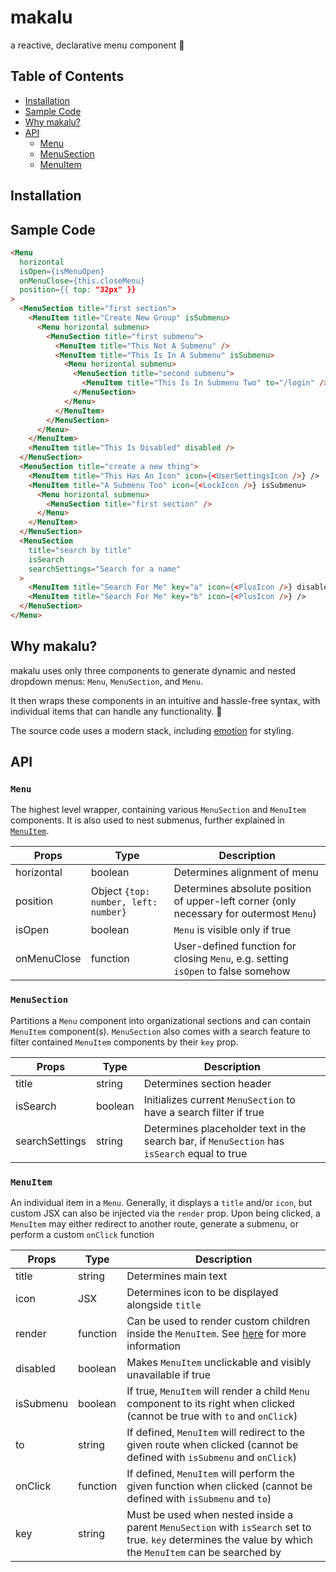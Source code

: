 # makalu

a reactive, declarative menu component :mount_fuji:

## Table of Contents
  - [Installation](#installation)
  - [Sample Code](#sample-code)
  - [Why makalu?](#why-makalu)
  - [API](#api)
    - [Menu](#menu)
    - [MenuSection](#menusection)
    - [MenuItem](#menuitem)

## Installation
## Sample Code

```html
<Menu
  horizontal
  isOpen={isMenuOpen}
  onMenuClose={this.closeMenu}
  position={{ top: "32px" }}
>
  <MenuSection title="first section">
    <MenuItem title="Create New Group" isSubmenu>
      <Menu horizontal submenu>
        <MenuSection title="first submenu">
          <MenuItem title="This Not A Submenu" />
          <MenuItem title="This Is In A Submenu" isSubmenu>
            <Menu horizontal submenu>
              <MenuSection title="second submenu">
                <MenuItem title="This Is In Submenu Two" to="/login" />
              </MenuSection>
            </Menu>
          </MenuItem>
        </MenuSection>
      </Menu>
    </MenuItem>
    <MenuItem title="This Is Disabled" disabled />
  </MenuSection>
  <MenuSection title="create a new thing">
    <MenuItem title="This Has An Icon" icon={<UserSettingsIcon />} />
    <MenuItem title="A Submenu Too" icon={<LockIcon />} isSubmenu>
      <Menu horizontal submenu>
        <MenuSection title="first section" />
      </Menu>
    </MenuItem>
  </MenuSection>
  <MenuSection
    title="search by title"
    isSearch
    searchSettings="Search for a name"
  >
    <MenuItem title="Search For Me" key="a" icon={<PlusIcon />} disabled />
    <MenuItem title="Search For Me" key="b" icon={<PlusIcon />} />
  </MenuSection>
</Menu>
```
## Why makalu?
makalu uses only three components to generate dynamic and nested dropdown menus: `Menu`, `MenuSection`, and `Menu`.  
  
It then wraps these components in an intuitive and hassle-free syntax, with individual items that can handle any functionality. :helicopter:  
  
The source code uses a modern stack, including [emotion](https://emotion.sh/docs/introduction) for styling.
## API
### `Menu`
The highest level wrapper, containing various `MenuSection` and `MenuItem` components. It is also used to nest submenus, further explained in [`MenuItem`](#menuitem).  
  
  
| Props |  Type  | Description |
| ------| ------ | ------------|
| horizontal | boolean | Determines alignment of menu |
| position | Object `{top: number, left: number}` | Determines absolute position of upper-left corner (only necessary for outermost `Menu`) |
| isOpen | boolean | `Menu` is visible only if true |
| onMenuClose | function | User-defined function for closing `Menu`, e.g. setting `isOpen` to false somehow|
### `MenuSection`
Partitions a `Menu` component into organizational sections and can contain `MenuItem` component(s). `MenuSection` also comes with a search feature to filter contained `MenuItem` components by their `key` prop.  
  
  
| Props |  Type  | Description |
| ------| ------ | ------------|
| title | string | Determines section header |
| isSearch | boolean | Initializes current `MenuSection` to have a search filter if true |
| searchSettings | string | Determines placeholder text in the search bar, if `MenuSection` has `isSearch` equal to true |
### `MenuItem`
An individual item in a `Menu`. Generally, it displays a `title` and/or `icon`, but custom JSX can also be injected via the `render` prop. Upon being clicked, a `MenuItem` may either redirect to another route, generate a submenu, or perform a custom `onClick` function  
  
  
| Props |  Type  | Description |
| ------| ------ | ------------|
| title | string | Determines main text |
| icon | JSX | Determines icon to be displayed alongside `title` |
| render | function | Can be used to render custom children inside the `MenuItem`. See [here](https://reactjs.org/docs/render-props.html) for more information |
| disabled | boolean | Makes `MenuItem` unclickable and visibly unavailable if true |
| isSubmenu | boolean | If true, `MenuItem` will render a child `Menu` component to its right when clicked (cannot be true with `to` and `onClick`)
| to | string | If defined, `MenuItem` will redirect to the given route when clicked (cannot be defined with `isSubmenu` and `onClick`) |
| onClick | function | If defined, `MenuItem` will perform the given function when clicked (cannot be defined with `isSubmenu` and `to`)|
| key | string| Must be used when nested inside a parent `MenuSection` with `isSearch` set to true. `key` determines the value by which the `MenuItem` can be searched by|  
